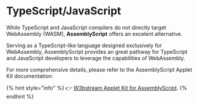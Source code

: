 # TypeScript/JavaScript

While TypeScript and JavaScript compilers do not directly target WebAssembly (WASM), **AssemblyScript** offers an excelent alternative.&#x20;

Serving as a TypeScript-like language designed exclusively for WebAssembly, AssemblyScript provides an great pathway for TypeScript and JavaScript developers to leverage the capabilities of WebAssembly.

For more comprehensive details, please refer to the AssemblyScript Applet Kit documentation:

{% hint style="info" %}
👉 [W3bstream Applet Kit for AssemblyScript](assemblyscript.md).
{% endhint %}
